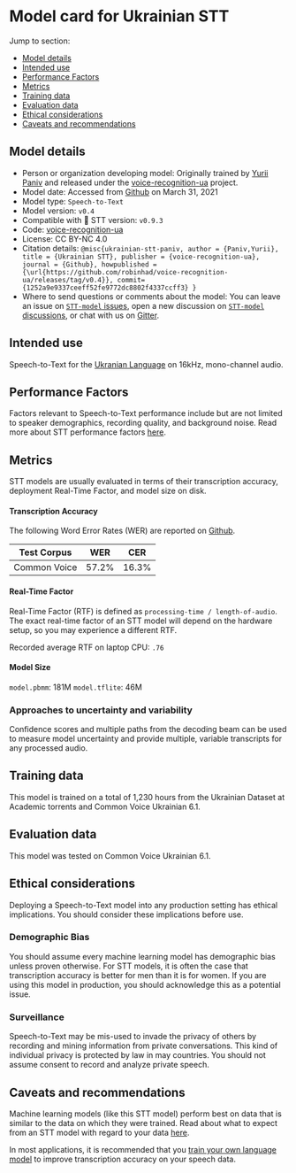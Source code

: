 # Model card for Ukrainian STT

Jump to section:

- [Model details](#model-details)
- [Intended use](#intended-use)
- [Performance Factors](#performance-factors)
- [Metrics](#metrics)
- [Training data](#training-data)
- [Evaluation data](#evaluation-data)
- [Ethical considerations](#ethical-considerations)
- [Caveats and recommendations](#caveats-and-recommendations)

## Model details

- Person or organization developing model: Originally trained by [Yurii Paniv](https://github.com/robinhad) and released under the [voice-recognition-ua](https://github.com/robinhad/voice-recognition-ua) project.
- Model date: Accessed from [Github](https://github.com/robinhad/voice-recognition-ua/releases/tag/v0.4) on March 31, 2021
- Model type: `Speech-to-Text`
- Model version: `v0.4`
- Compatible with 🐸 STT version: `v0.9.3`
- Code: [voice-recognition-ua](https://github.com/robinhad/voice-recognition-ua)
- License: CC BY-NC 4.0
- Citation details: `@misc{ukrainian-stt-paniv,
author = {Paniv,Yurii},
title = {Ukrainian STT},
publisher = {voice-recognition-ua},
journal = {Github},
howpublished = {\url{https://github.com/robinhad/voice-recognition-ua/releases/tag/v0.4}},
commit={1252a9e9337ceeff52fe9772dc8802f4337ccff3}
}`
- Where to send questions or comments about the model: You can leave an issue on [`STT-model` issues](https://github.com/coqui-ai/STT-models/issues), open a new discussion on [`STT-model` discussions](https://github.com/coqui-ai/STT-models/discussions), or chat with us on [Gitter](https://gitter.im/coqui-ai/).

## Intended use

Speech-to-Text for the [Ukranian Language](https://en.wikipedia.org/wiki/Ukrainian_language) on 16kHz, mono-channel audio.

## Performance Factors

Factors relevant to Speech-to-Text performance include but are not limited to speaker demographics, recording quality, and background noise. Read more about STT performance factors [here](https://stt.readthedocs.io/en/latest/DEPLOYMENT.html#how-will-a-model-perform-on-my-data).

## Metrics

STT models are usually evaluated in terms of their transcription accuracy, deployment Real-Time Factor, and model size on disk.

#### Transcription Accuracy

The following Word Error Rates (WER) are reported on [Github](https://github.com/robinhad/voice-recognition-ua/releases/tag/v0.4).

|Test Corpus|WER|CER|
|-----------|---|---|
|Common Voice|57.2\%|16.3\%|
	
#### Real-Time Factor

Real-Time Factor (RTF) is defined as `processing-time / length-of-audio`. The exact real-time factor of an STT model will depend on the hardware setup, so you may experience a different RTF.

Recorded average RTF on laptop CPU: `.76`

#### Model Size

`model.pbmm`: 181M
`model.tflite`: 46M

### Approaches to uncertainty and variability

Confidence scores and multiple paths from the decoding beam can be used to measure model uncertainty and provide multiple, variable transcripts for any processed audio.

## Training data

This model is trained on a total of 1,230 hours from the Ukrainian Dataset at Academic torrents and Common Voice Ukrainian 6.1.

## Evaluation data

This model was tested on Common Voice Ukrainian 6.1.

## Ethical considerations

Deploying a Speech-to-Text model into any production setting has ethical implications. You should consider these implications before use.

### Demographic Bias

You should assume every machine learning model has demographic bias unless proven otherwise. For STT models, it is often the case that transcription accuracy is better for men than it is for women. If you are using this model in production, you should acknowledge this as a potential issue.

### Surveillance

Speech-to-Text may be mis-used to invade the privacy of others by recording and mining information from private conversations. This kind of individual privacy is protected by law in may countries. You should not assume consent to record and analyze private speech.

## Caveats and recommendations

Machine learning models (like this STT model) perform best on data that is similar to the data on which they were trained. Read about what to expect from an STT model with regard to your data [here](https://stt.readthedocs.io/en/latest/DEPLOYMENT.html#how-will-a-model-perform-on-my-data). 

In most applications, it is recommended that you [train your own language model](https://stt.readthedocs.io/en/latest/LANGUAGE_MODEL.html) to improve transcription accuracy on your speech data.

